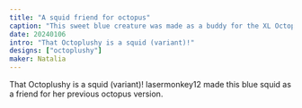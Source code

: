 ```yaml
---
title: "A squid friend for octopus"
caption: "This sweet blue creature was made as a buddy for the XL Octoplushy."
date: 20240106
intro: "That Octoplushy is a squid (variant)!"
designs: ["octoplushy"]
maker: Natalia
---
```


That Octoplushy is a squid (variant)! lasermonkey12 made this blue squid as a friend for her previous octopus version.

